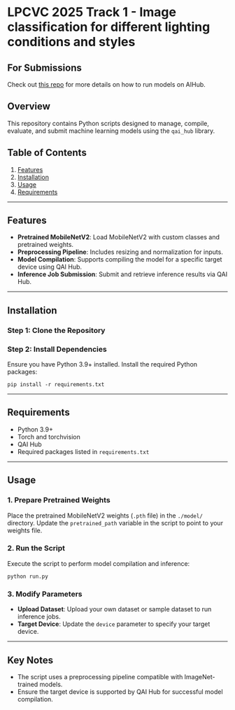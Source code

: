 # LPCVC 2025 Track 1 - Image classification for different lighting conditions and styles

## For Submissions

Check out [this repo](https://github.com/lpcvai/25LPCVC_AIHub_Guide) for more details on how to run models on AIHub.

## Overview

This repository contains Python scripts designed to manage, compile, evaluate, and submit machine learning models using the `qai_hub` library.



## **Table of Contents**

1.  [Features](#features)
2.  [Installation](#installation)
3.  [Usage](#usage)
4.  [Requirements](#requirements)

----------

## **Features**

-   **Pretrained MobileNetV2**: Load MobileNetV2 with custom classes and pretrained weights.
-   **Preprocessing Pipeline**: Includes resizing and normalization for inputs.
-   **Model Compilation**: Supports compiling the model for a specific target device using QAI Hub.
-   **Inference Job Submission**: Submit and retrieve inference results via QAI Hub.

----------

## **Installation**

### **Step 1: Clone the Repository**

### **Step 2: Install Dependencies**

Ensure you have Python 3.9+ installed. Install the required Python packages:

`pip install -r requirements.txt` 

----------

## **Requirements**

-   Python 3.9+
-   Torch and torchvision
-   QAI Hub
-   Required packages listed in `requirements.txt`
----------

## **Usage**

### **1. Prepare Pretrained Weights**

Place the pretrained MobileNetV2 weights (`.pth` file) in the `./model/` directory. Update the `pretrained_path` variable in the script to point to your weights file.

### **2. Run the Script**

Execute the script to perform model compilation and inference:

`python run.py` 

### **3. Modify Parameters**

-   **Upload Dataset**: Upload your own dataset or sample dataset to run inference jobs.
-   **Target Device**: Update the `device` parameter to specify your target device.
    

----------

## **Key Notes**

-   The script uses a preprocessing pipeline compatible with ImageNet-trained models.
-   Ensure the target device is supported by QAI Hub for successful model compilation.
